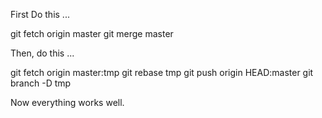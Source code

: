 First Do this ...

git fetch origin master
git merge master

Then, do this ...

git fetch origin master:tmp
git rebase tmp
git push origin HEAD:master
git branch -D tmp

Now everything works well.
